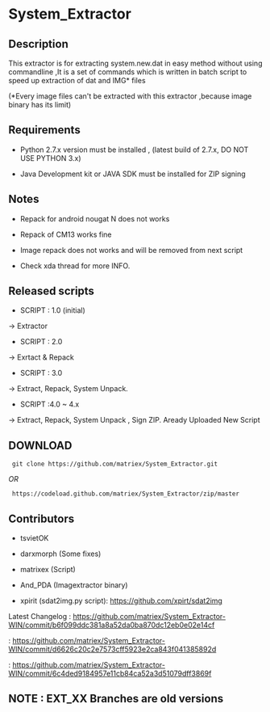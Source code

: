 # System_Extractor

## Description

This extractor is for extracting system.new.dat in easy method without using commandline ,It is a set of commands which is written in batch script to speed up extraction of dat and IMG* files


(*Every image files can't be extracted with this extractor ,because image binary has its limit)


## Requirements

 * Python 2.7.x version must be installed , (latest build of 2.7.x, DO NOT USE PYTHON 3.x)

 * Java Development kit or JAVA SDK must be installed for ZIP signing


## Notes

 * Repack for android nougat N does not works
 
 * Repack of CM13 works fine 
  
 * Image repack does not works and will be removed from next script 
 
 * Check xda thread for more INFO.

## Released scripts

* SCRIPT : 1.0 (initial)

 -> Extractor
 
* SCRIPT : 2.0

 -> Exrtact & Repack
 
* SCRIPT : 3.0

 -> Extract, Repack, System Unpack.
 
* SCRIPT :4.0 ~ 4.x

 -> Extract, Repack, System Unpack , Sign ZIP. 
   Aready Uploaded New Script 
 
 
## DOWNLOAD

     git clone https://github.com/matriex/System_Extractor.git
     
_OR_
                                                     
     https://codeload.github.com/matriex/System_Extractor/zip/master
 
## Contributors
 
- tsvietOK

- darxmorph (Some fixes)
 
- matrixex (Script)

- And_PDA (Imagextractor binary)

- xpirit  (sdat2img.py script): https://github.com/xpirt/sdat2img
 
 Latest Changelog : https://github.com/matriex/System_Extractor-WIN/commit/b6f099ddc381a8a52da0ba870dc12eb0e02e14cf
                 
: https://github.com/matriex/System_Extractor-WIN/commit/d6626c20c2e7573cff5923e2ca843f041385892d
       
: https://github.com/matriex/System_Extractor-WIN/commit/6c4ded9184957e11cb84ca52a3d51079dff3869f

## NOTE : EXT_XX Branches are old versions
